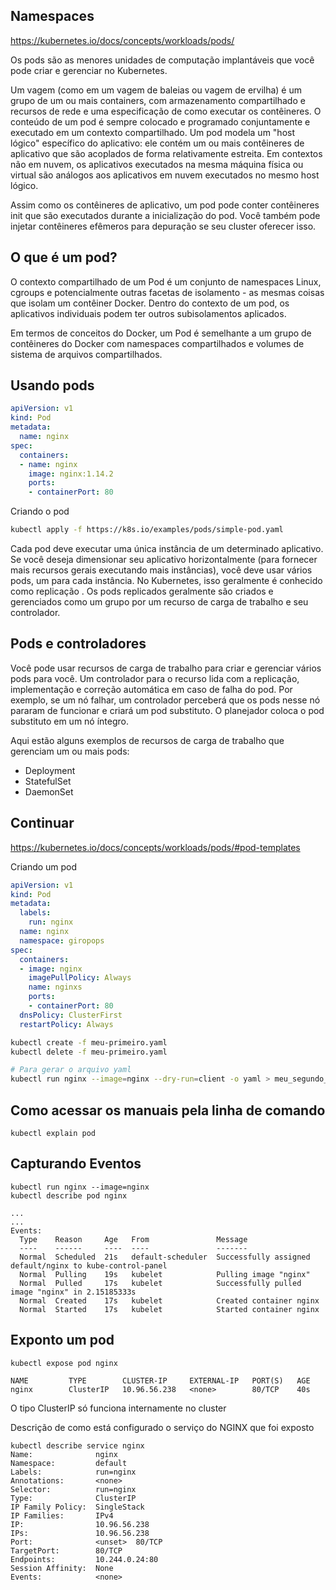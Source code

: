 ## Namespaces


https://kubernetes.io/docs/concepts/workloads/pods/


Os pods são as menores unidades de computação implantáveis ​​que você pode criar e gerenciar no Kubernetes.

Um vagem (como em um vagem de baleias ou vagem de ervilha) é um grupo de um ou mais containers, com armazenamento compartilhado e recursos de rede e uma especificação de como executar os contêineres. O conteúdo de um pod é sempre colocado e programado conjuntamente e executado em um contexto compartilhado. Um pod modela um "host lógico" específico do aplicativo: ele contém um ou mais contêineres de aplicativo que são acoplados de forma relativamente estreita. Em contextos não em nuvem, os aplicativos executados na mesma máquina física ou virtual são análogos aos aplicativos em nuvem executados no mesmo host lógico.

Assim como os contêineres de aplicativo, um pod pode conter contêineres init que são executados durante a inicialização do pod. Você também pode injetar contêineres efêmeros para depuração se seu cluster oferecer isso.

## O que é um pod?

O contexto compartilhado de um Pod é um conjunto de namespaces Linux, cgroups e potencialmente outras facetas de isolamento - as mesmas coisas que isolam um contêiner Docker. Dentro do contexto de um pod, os aplicativos individuais podem ter outros subisolamentos aplicados.

Em termos de conceitos do Docker, um Pod é semelhante a um grupo de contêineres do Docker com namespaces compartilhados e volumes de sistema de arquivos compartilhados.

## Usando pods

```yaml
apiVersion: v1
kind: Pod
metadata:
  name: nginx
spec:
  containers:
  - name: nginx
    image: nginx:1.14.2
    ports:
    - containerPort: 80
```

Criando o pod

```bash
kubectl apply -f https://k8s.io/examples/pods/simple-pod.yaml
```

Cada pod deve executar uma única instância de um determinado aplicativo. Se você deseja dimensionar seu aplicativo horizontalmente (para fornecer mais recursos gerais executando mais instâncias), você deve usar vários pods, um para cada instância. No Kubernetes, isso geralmente é conhecido como replicação . Os pods replicados geralmente são criados e gerenciados como um grupo por um recurso de carga de trabalho e seu controlador.


## Pods e controladores

Você pode usar recursos de carga de trabalho para criar e gerenciar vários pods para você. Um controlador para o recurso lida com a replicação, implementação e correção automática em caso de falha do pod. Por exemplo, se um nó falhar, um controlador perceberá que os pods nesse nó pararam de funcionar e criará um pod substituto. O planejador coloca o pod substituto em um nó íntegro.

Aqui estão alguns exemplos de recursos de carga de trabalho que gerenciam um ou mais pods:

- Deployment
- StatefulSet
- DaemonSet


## Continuar 
https://kubernetes.io/docs/concepts/workloads/pods/#pod-templates



Criando um pod
```yaml
apiVersion: v1
kind: Pod
metadata:
  labels:
    run: nginx
  name: nginx
  namespace: giropops
spec:
  containers:
  - image: nginx
    imagePullPolicy: Always
    name: nginxs
    ports:
    - containerPort: 80    
  dnsPolicy: ClusterFirst
  restartPolicy: Always
```

```bash
kubectl create -f meu-primeiro.yaml
kubectl delete -f meu-primeiro.yaml

# Para gerar o arquivo yaml
kubectl run nginx --image=nginx --dry-run=client -o yaml > meu_segundo_pod.yaml
```

## Como acessar os manuais pela linha de comando
```
kubectl explain pod
```

## Capturando Eventos

```
kubectl run nginx --image=nginx
kubectl describe pod nginx

...
...
Events:
  Type    Reason     Age   From               Message
  ----    ------     ----  ----               -------
  Normal  Scheduled  21s   default-scheduler  Successfully assigned default/nginx to kube-control-panel
  Normal  Pulling    19s   kubelet            Pulling image "nginx"
  Normal  Pulled     17s   kubelet            Successfully pulled image "nginx" in 2.15185333s
  Normal  Created    17s   kubelet            Created container nginx
  Normal  Started    17s   kubelet            Started container nginx

```



## Exponto um pod

```
kubectl expose pod nginx

NAME         TYPE        CLUSTER-IP     EXTERNAL-IP   PORT(S)   AGE
nginx        ClusterIP   10.96.56.238   <none>        80/TCP    40s
```
O tipo ClusterIP só funciona internamente no cluster

Descrição de como está configurado o serviço do NGINX que foi exposto
```
kubectl describe service nginx
Name:              nginx
Namespace:         default
Labels:            run=nginx
Annotations:       <none>
Selector:          run=nginx
Type:              ClusterIP
IP Family Policy:  SingleStack
IP Families:       IPv4
IP:                10.96.56.238
IPs:               10.96.56.238
Port:              <unset>  80/TCP
TargetPort:        80/TCP
Endpoints:         10.244.0.24:80
Session Affinity:  None
Events:            <none>
```

